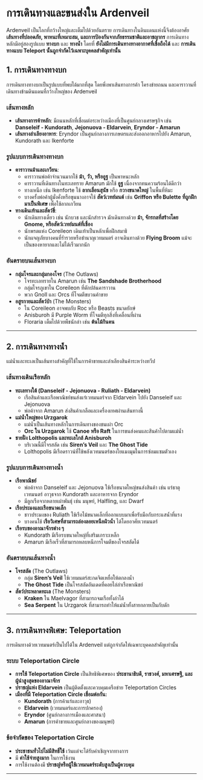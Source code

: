 
# การเดินทางและขนส่งใน Ardenveil

Ardenveil เป็นโลกที่กว้างใหญ่และเต็มไปด้วยอันตราย การเดินทางในดินแดนแห่งนี้จึงต้องอาศัย **เส้นทางที่ปลอดภัย, พาหนะที่เหมาะสม, และการป้องกันจากภัยธรรมชาติและอาชญากร** การเดินทางหลักมีอยู่สองรูปแบบ **ทางบก** และ **ทางน้ำ** โดยที่ **ยังไม่มีการเดินทางทางอากาศที่เชื่อถือได้** และ **การเดินทางแบบ Teleport นั้นถูกจำกัดไว้เฉพาะบุคคลสำคัญเท่านั้น**

## **1\. การเดินทางทางบก**

การเดินทางทางบกเป็นรูปแบบที่พบได้มากที่สุด โดยพึ่งพาเส้นทางการค้า โครงข่ายถนน และคาราวานที่เดินทางข้ามดินแดนที่กว้างใหญ่ของ Ardenveil

### **เส้นทางหลัก**

* **เส้นทางการค้าหลัก**: มีถนนหลักที่เชื่อมต่อระหว่างเมืองที่เป็นศูนย์กลางเศรษฐกิจ เช่น **Danseleif \- Kundorath**, **Jejonuova \- Eldarvein**, **Eryndor \- Amarun**  
* **เส้นทางลำเลียงอาหาร**: Eryndor เป็นศูนย์กลางการเกษตรและส่งออกอาหารไปยัง Amarun, Kundorath และ Ikenforte

### **รูปแบบการเดินทางทางบก**

* **คาราวานม้าและเกวียน**:  
  * คาราวานพ่อค้าจำนวนมากใช้ **ม้า, วัว, หรืออูฐ** เป็นพาหนะหลัก  
  * คาราวานที่เดินทางในทะเลทราย Amarun มักใช้ **อูฐ** เนื่องจากทนความร้อนได้ดีกว่า  
  * ทางเหนือ เช่น Ikenforte ใช้ **ลากเลื่อนสุนัข** หรือ **กวางขนาดใหญ่** ในพื้นที่หิมะ  
  * บางครั้งพ่อค้าผู้มั่งคั่งหรือขุนนางอาจใช้ **สัตว์เวทย์มนต์** เช่น **Griffon หรือ Bulette ที่ถูกฝึกมาเป็นพิเศษ** เพื่อใช้ลากเกวียน  
* **ทางเดินเท้าและสัตว์ขี่**:  
  * นักเดินทางเดี่ยว เช่น นักบวช และนักสำรวจ มักเดินทางด้วย **ม้า, จักรกลที่สร้างโดย Gnome, หรือสัตว์เวทย์มนต์ที่เชื่อง**  
  * นักพรตแห่ง Coreileon เดินเท้าเป็นหลักเพื่อฝึกสมาธิ  
  * นักผจญภัยบางคนที่ร่ำรวยหรือชำนาญเวทมนตร์ อาจเดินทางด้วย **Flying Broom** แม้จะเป็นของหายากและไม่ได้เร็วมากนัก

### **อันตรายบนเส้นทางบก**

* **กลุ่มโจรและกลุ่มกองโจร** (The Outlaws)  
  * โจรทะเลทรายใน Amarun เช่น **The Sandshade Brotherhood**  
  * กลุ่มโจรภูเขาใน Coreileon ที่ดักปล้นคาราวาน  
  * พวก Gnoll และ Orcs ที่โจมตีขบวนค้าขาย  
* **อสูรกายและสัตว์ป่า** (The Monsters)  
  * ใน Coreileon อาจพบกับ Roc หรือ Beasts ขนาดยักษ์  
  * Anisburoh มี Purple Worm ที่โจมตีทุกสิ่งที่เคลื่อนที่ผ่าน  
  * Floraria เต็มไปด้วยพืชนักล่า เช่น **ต้นไม้กินคน**

---

## **2\. การเดินทางทางน้ำ**

แม่น้ำและทะเลเป็นเส้นทางสำคัญที่ใช้ในการค้าขายและลำเลียงสินค้าระหว่างทวีป

### **เส้นทางเดินเรือหลัก**

* **ทะเลทางใต้ (Danseleif \- Jejonuova \- Ruliath \- Eldarvein)**  
  * เรือสินค้าและเรือพาณิชย์ขนส่งแร่เวทมนตร์จาก Eldarvein ไปยัง Danseleif และ Jejonuova  
  * พ่อค้าจาก Amarun ส่งสินค้าเกลือและเครื่องเทศผ่านเส้นทางนี้  
* **แม่น้ำใหญ่ของ Urzgarok**  
  * แม่น้ำเป็นเส้นทางหลักในการเดินทางของชนเผ่า Orc  
  * **Orc ใน Urzgarok** ใช้ **Canoe หรือ Raft** ในการขนส่งคนและสินค้าไปตามแม่น้ำ  
* **ชายฝั่ง Lolthopolis และทะเลใกล้ Anisburoh**  
  * บริเวณนี้มีโจรสลัด เช่น **Siren’s Veil** และ **The Ghost Tide**  
  * Lolthopolis มีเรือดราวน์ที่ใช้พลังเวทมนตร์ของใยแมงมุมในการซ่อมแซมตัวเอง

### **รูปแบบการเดินทางทางน้ำ**

* **เรือพาณิชย์**  
  * พ่อค้าจาก Danseleif และ Jejonuova ใช้เรือขนาดใหญ่ขนส่งสินค้า เช่น แร่ธาตุเวทมนตร์ อาวุธจาก Kundorath และอาหารจาก Eryndor  
  * มีลูกเรือจากหลายเผ่าพันธุ์ เช่น มนุษย์, Halfling, และ Dwarf  
* **เรือประมงและเรือขนาดเล็ก**  
  * ชาวประมงของ Ruliath ใช้เรือไม้ขนาดเล็กที่ออกแบบมาเพื่อรับมือกับกระแสน้ำที่แรง  
  * บางคนใช้ **เรือวิเศษที่สามารถล่องลอยเหนือผิวน้ำ** ได้โดยอาศัยเวทมนตร์  
* **เรือรบของอาณาจักรต่าง ๆ**  
  * Kundorath มีเรือรบขนาดใหญ่ที่เสริมเกราะเหล็ก  
  * Amarun มีเรือเร็วที่สามารถหลบหนีการโจมตีของโจรสลัดได้

### **อันตรายบนเส้นทางน้ำ**

* **โจรสลัด** (The Outlaws)  
  * กลุ่ม **Siren’s Veil** ใช้เวทมนตร์สะกดจิตเหยื่อให้ตกลงน้ำ  
  * **The Ghost Tide** เป็นโจรสลัดอันเดดที่คอยไล่ล่าเรือพาณิชย์  
* **สัตว์ประหลาดทะเล** (The Monsters)  
  * **Kraken** ใน Maelvagor ที่สามารถจมเรือทั้งลำได้  
  * **Sea Serpent** ใน Urzgarok ที่สามารถทำให้แม่น้ำทั้งสายกลายเป็นกับดัก

---

## **3\. การเดินทางพิเศษ: Teleportation**

การเดินทางด้วยเวทมนตร์เป็นไปได้ใน Ardenveil แต่ถูกจำกัดให้เฉพาะบุคคลสำคัญเท่านั้น

### **ระบบ Teleportation Circle**

* **การใช้ Teleportation Circle** เป็นสิทธิพิเศษของ **ประธานาธิบดี, ราชวงศ์, มหาเศรษฐี, และผู้นำสูงสุดของอาณาจักร**  
* **ปราชญ์แห่ง Eldarvein** เป็นผู้ติดตั้งและควบคุมเครือข่าย Teleportation Circles  
* **เมืองที่มี Teleportation Circle เชื่อมต่อกัน:**  
  * **Kundorath** (การค้าแร่และอาวุธ)  
  * **Eldarvein** (เวทมนตร์และการปกครอง)  
  * **Eryndor** (ศูนย์กลางการเมืองและศาสนา)  
  * **Amarun** (การค้าขายและศูนย์กลางของมนุษย์)

### **ข้อจำกัดของ Teleportation Circle**

* **ประชาชนทั่วไปไม่มีสิทธิ์ใช้** เว้นแต่จะได้รับคำเชิญจากทางการ  
* มี **ค่าใช้จ่ายสูงมาก** ในการใช้งาน  
* การใช้งานต้องมี **ปราชญ์หรือผู้ใช้เวทมนตร์ระดับสูงเป็นผู้ควบคุม**

---


